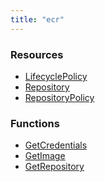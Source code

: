 ```yaml
---
title: "ecr"
---
```


<!-- WARNING: this file was generated by the Pulumi Terraform Bridge (tfgen) Tool. -->
<!-- Do not edit by hand unless you're certain you know what you are doing! -->

<style>
  table td p { margin-top: 0; margin-bottom: 0; }
</style>

<h3>Resources</h3>
<ul class="api">
    <li><a href="lifecyclepolicy"><span class="symbol resource"></span>LifecyclePolicy</a></li>
    <li><a href="repository"><span class="symbol resource"></span>Repository</a></li>
    <li><a href="repositorypolicy"><span class="symbol resource"></span>RepositoryPolicy</a></li>
</ul>

<h3>Functions</h3>
<ul class="api">
    <li><a href="getcredentials"><span class="symbol datasource"></span>GetCredentials</a></li>
    <li><a href="getimage"><span class="symbol datasource"></span>GetImage</a></li>
    <li><a href="getrepository"><span class="symbol datasource"></span>GetRepository</a></li>
</ul>

